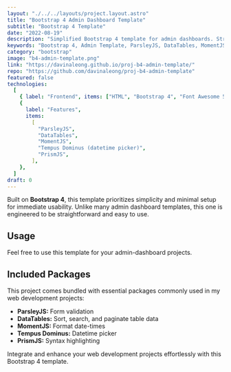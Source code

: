 ```yaml
---
layout: "./../../layouts/project.layout.astro"
title: "Bootstrap 4 Admin Dashboard Template"
subtitle: "Bootstrap 4 Template"
date: "2022-08-19"
description: "Simplified Bootstrap 4 template for admin dashboards. Streamlined setup, featuring essential packages like ParsleyJS, DataTables, MomentJS, Tempus Dominus, and PrismJS."
keywords: "Bootstrap 4, Admin Template, ParsleyJS, DataTables, MomentJS, Tempus Dominus, PrismJS, Web Development, Streamlined Setup, Essential Packages"
category: "bootstrap"
image: "b4-admin-template.png"
link: "https://davinaleong.github.io/proj-b4-admin-template/"
repo: "https://github.com/davinaleong/proj-b4-admin-template"
featured: false
technologies:
  [
    { label: "Frontend", items: ["HTML", "Bootstrap 4", "Font Awesome 5"] },
    {
      label: "Features",
      items:
        [
          "ParsleyJS",
          "DataTables",
          "MomentJS",
          "Tempus Dominus (datetime picker)",
          "PrismJS",
        ],
    },
  ]
draft: 0
---
```


Built on **Bootstrap 4**, this template prioritizes simplicity and minimal setup for immediate usability. Unlike many admin dashboard templates, this one is engineered to be straightforward and easy to use.

## Usage

Feel free to use this template for your admin-dashboard projects.

## Included Packages

This project comes bundled with essential packages commonly used in my web development projects:

- **ParsleyJS:** Form validation
- **DataTables:** Sort, search, and paginate table data
- **MomentJS:** Format date-times
- **Tempus Dominus:** Datetime picker
- **PrismJS:** Syntax highlighting

Integrate and enhance your web development projects effortlessly with this Bootstrap 4 template.
